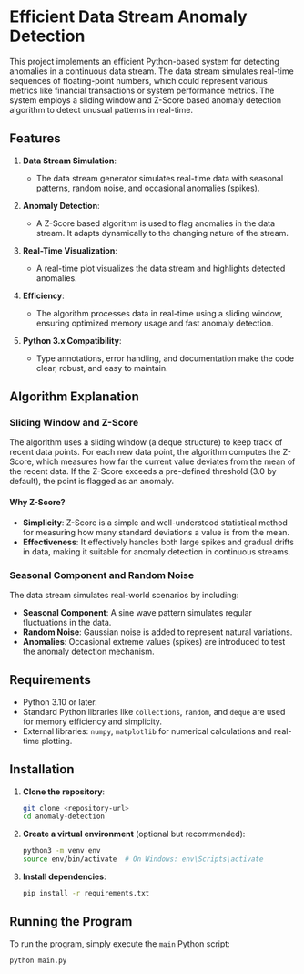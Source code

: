 # Efficient Data Stream Anomaly Detection

This project implements an efficient Python-based system for detecting anomalies in a continuous data stream. The data stream simulates real-time sequences of floating-point numbers, which could represent various metrics like financial transactions or system performance metrics. The system employs a sliding window and Z-Score based anomaly detection algorithm to detect unusual patterns in real-time.

## Features

1. **Data Stream Simulation**: 
   - The data stream generator simulates real-time data with seasonal patterns, random noise, and occasional anomalies (spikes).
   
2. **Anomaly Detection**: 
   - A Z-Score based algorithm is used to flag anomalies in the data stream. It adapts dynamically to the changing nature of the stream.

3. **Real-Time Visualization**: 
   - A real-time plot visualizes the data stream and highlights detected anomalies.

4. **Efficiency**: 
   - The algorithm processes data in real-time using a sliding window, ensuring optimized memory usage and fast anomaly detection.

5. **Python 3.x Compatibility**: 
   - Type annotations, error handling, and documentation make the code clear, robust, and easy to maintain.

## Algorithm Explanation

### Sliding Window and Z-Score
The algorithm uses a sliding window (a deque structure) to keep track of recent data points. For each new data point, the algorithm computes the Z-Score, which measures how far the current value deviates from the mean of the recent data. If the Z-Score exceeds a pre-defined threshold (3.0 by default), the point is flagged as an anomaly.

#### Why Z-Score?
- **Simplicity**: Z-Score is a simple and well-understood statistical method for measuring how many standard deviations a value is from the mean.
- **Effectiveness**: It effectively handles both large spikes and gradual drifts in data, making it suitable for anomaly detection in continuous streams.

### Seasonal Component and Random Noise
The data stream simulates real-world scenarios by including:
- **Seasonal Component**: A sine wave pattern simulates regular fluctuations in the data.
- **Random Noise**: Gaussian noise is added to represent natural variations.
- **Anomalies**: Occasional extreme values (spikes) are introduced to test the anomaly detection mechanism.

## Requirements

- Python 3.10 or later.
- Standard Python libraries like `collections`, `random`, and `deque` are used for memory efficiency and simplicity.
- External libraries: `numpy`, `matplotlib` for numerical calculations and real-time plotting.

## Installation

1. **Clone the repository**:

    ```bash
    git clone <repository-url>
    cd anomaly-detection
    ```

2. **Create a virtual environment** (optional but recommended):

    ```bash
    python3 -m venv env
    source env/bin/activate  # On Windows: env\Scripts\activate
    ```

3. **Install dependencies**:

    ```bash
    pip install -r requirements.txt
    ```

## Running the Program

To run the program, simply execute the `main` Python script:

```bash
python main.py
